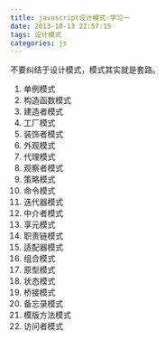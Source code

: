 ```yaml
---
title: javascript设计模式-学习一
date: 2013-10-13 22:57:15
tags: 设计模式
categories: js
---
```


不要纠结于设计模式，模式其实就是套路。

<!--more-->
1. 单例模式
2. 构造函数模式
3. 建造者模式
4. 工厂模式
5. 装饰者模式
6. 外观模式
7. 代理模式
8. 观察者模式
9. 策略模式
10. 命令模式
11. 迭代器模式
12. 中介者模式
13. 享元模式
14. 职责链模式
15. 适配器模式
16. 组合模式
17. 原型模式
18. 状态模式
19. 桥接模式
20. 备忘录模式
21. 模版方法模式
22. 访问者模式
